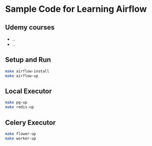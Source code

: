 # Sample Code for Learning Airflow

## Udemy courses

- ..
- ..

## Setup and Run

```bash
make airflow-install
make airflow-up
```

## Local Executor

```bash
make pg-up
make redis-up
```

## Celery Executor

```bash
make flower-up
make worker-up
```
